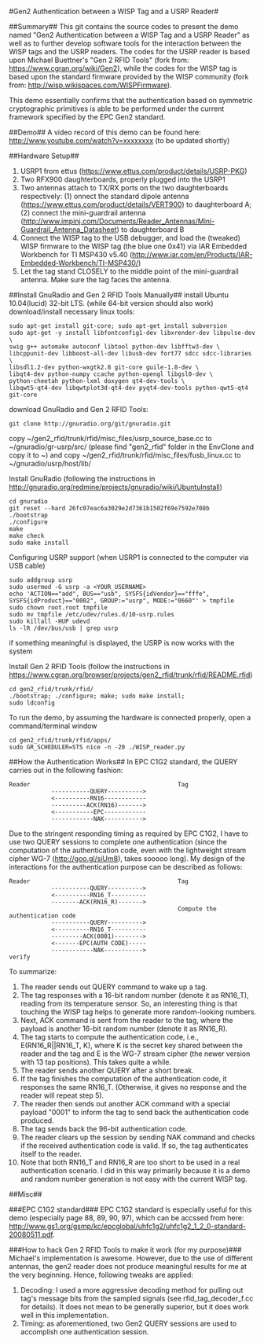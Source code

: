 #Gen2 Authentication between a WISP Tag and a USRP Reader#

##Summary##
This git contains the source codes to present the demo named "Gen2 Authentication between a WISP Tag and a USRP Reader" as well as to further develop software tools for the interaction between the WISP tags and the USRP readers. The codes for the USRP reader is based upon Michael Buettner's "Gen 2 RFID Tools" (fork from: https://www.cgran.org/wiki/Gen2), while the codes for the WISP tag is based upon the standard firmware provided by the WISP community (fork from: http://wisp.wikispaces.com/WISPFirmware).

This demo essentially confirms that the authentication based on symmetric cryptographic primitives is able to be performed under the current framework specified by the EPC Gen2 standard.

##Demo##
A video record of this demo can be found here: http://www.youtube.com/watch?v=xxxxxxxx (to be updated shortly)


##Hardware Setup##
1. USRP1 from ettus (https://www.ettus.com/product/details/USRP-PKG)
2. Two RFX900 daughterboards, properly plugged into the USRP1
3. Two antennas attach to TX/RX ports on the two daughterboards respectively: (1) onnect the standard dipole antenna (https://www.ettus.com/product/details/VERT900) to daughterboard A; (2) connect the mini-guardrail antenna (http://www.impinj.com/Documents/Reader_Antennas/Mini-Guardrail_Antenna_Datasheet) to daughterboard B
4. Connect the WISP tag to the USB debugger, and load the (tweaked) WISP firmware to the WISP tag (the blue one 0x41) via IAR Embedded Workbench for TI MSP430 v5.40 (http://www.iar.com/en/Products/IAR-Embedded-Workbench/TI-MSP430/)
5. Let the tag stand CLOSELY to the middle point of the mini-guardrail antenna. Make sure the tag faces the antenna.


##Install GnuRadio and Gen 2 RFID Tools Manually##
install Ubuntu 10.04(lucid) 32-bit LTS. (while 64-bit version should also work)
download/install necessary linux tools:

	sudo apt-get install git-core; sudo apt-get install subversion
	sudo apt-get -y install libfontconfig1-dev libxrender-dev libpulse-dev \
	swig g++ automake autoconf libtool python-dev libfftw3-dev \
	libcppunit-dev libboost-all-dev libusb-dev fort77 sdcc sdcc-libraries \
	libsdl1.2-dev python-wxgtk2.8 git-core guile-1.8-dev \
	libqt4-dev python-numpy ccache python-opengl libgsl0-dev \
	python-cheetah python-lxml doxygen qt4-dev-tools \
	libqwt5-qt4-dev libqwtplot3d-qt4-dev pyqt4-dev-tools python-qwt5-qt4 git-core

download GnuRadio and Gen 2 RFID Tools:

	git clone http://gnuradio.org/git/gnuradio.git

copy ~/gen2_rfid/trunk/rfid/misc_files/usrp_source_base.cc to ~/gnuradio/gr-usrp/src/ (please find "gen2_rfid" folder in the EnvClone and copy it to ~) and copy ~/gen2_rfid/trunk/rfid/misc_files/fusb_linux.cc to ~/gnuradio/usrp/host/lib/

Install GnuRadio (following the instructions in http://gnuradio.org/redmine/projects/gnuradio/wiki/UbuntuInstall)

	cd gnuradio
	git reset --hard 26fc07eac6a3029e2d7361b1502f69e7592e708b
	./bootstrap
	./configure
	make
	make check
	sudo make install

Configuring USRP support (when USRP1 is connected to the computer via USB cable)

	sudo addgroup usrp
	sudo usermod -G usrp -a <YOUR_USERNAME>
	echo 'ACTION=="add", BUS=="usb", SYSFS{idVendor}=="fffe", SYSFS{idProduct}=="0002", GROUP:="usrp", MODE:="0660"' > tmpfile
	sudo chown root.root tmpfile
	sudo mv tmpfile /etc/udev/rules.d/10-usrp.rules
	sudo killall -HUP udevd
	ls -lR /dev/bus/usb | grep usrp

if something meaningful is displayed, the USRP is now works with the system

Install Gen 2 RFID Tools (follow the instructions in https://www.cgran.org/browser/projects/gen2_rfid/trunk/rfid/README.rfid)

	cd gen2_rfid/trunk/rfid/
	./bootstrap; ./configure; make; sudo make install;
	sudo ldconfig

To run the demo, by assuming the hardware is connected properly, open a command/terminal window

	cd gen2_rfid/trunk/rfid/apps/
	sudo GR_SCHEDULER=STS nice -n -20 ./WISP_reader.py


##How the Authentication Works##
In EPC C1G2 standard, the QUERY carries out in the following fashion:

	Reader				               				Tag
				-----------QUERY---------->
				<----------RN16------------
				----------ACK(RN16)------->
				<-----------EPC------------
				------------NAK----------->

Due to the stringent responding timing as required by EPC C1G2, I have to use two QUERY sessions to complete one authentication (since the computation of the authentication code, even with the lightweight stream cipher WG-7 (http://goo.gl/siUm8), takes sooooo long). My design of the interactions for the authentication purpose can be described as follows:

	Reader											Tag
				-----------QUERY---------->
				<----------RN16_T----------
				--------ACK(RN16_R)------->
													Compute the authentication code
				-----------QUERY---------->
				<----------RN16_T----------
				---------ACK(0001)-------->
				<-------EPC(AUTH CODE)-----
				------------NAK----------->
	verify

To summarize:
1. The reader sends out QUERY command to wake up a tag.
2. The tag responses with a 16-bit random number (denote it as RN16_T), reading from its temperature sensor. So, an interesting thing is that touching the WISP tag helps to generate more random-looking numbers.
3. Next, ACK command is sent from the reader to the tag, where the payload is another 16-bit random number (denote it as RN16_R).
4. The tag starts to compute the authentication code, i.e., E(RN16_R||RN16_T, K), where K is the secret key shared between the reader and the tag and E is the WG-7 stream cipher (the newer version with 13 tap positions). This takes quite a while.
5. The reader sends another QUERY after a short break. 
6. If the tag finishes the computation of the authentication code, it responses the same RN16_T. (Otherwise, it gives no response and the reader will repeat step 5).
7. The reader then sends out another ACK command with a special payload "0001" to inform the tag to send back the authentication code produced.
8. The tag sends back the 96-bit authentication code.
9. The reader clears up the session by sending NAK command and checks if the received authentication code is valid. If so, the tag authenticates itself to the reader.
10. Note that both RN16_T and RN16_R are too short to be used in a real authentication scenario. I did in this way primarily because it is a demo and random number generation is not easy with the current WISP tag.


##Misc##

###EPC C1G2 standard###
EPC C1G2 standard is especially useful for this demo (especially page 88, 89, 90, 97), which can be accssed from here: http://www.gs1.org/gsmp/kc/epcglobal/uhfc1g2/uhfc1g2_1_2_0-standard-20080511.pdf.

###How to hack Gen 2 RFID Tools to make it work (for my purpose)###
Michael's implementation is awesome. However, due to the use of different antennas, the gen2 reader does not produce meaningful results for me at the very beginning. Hence, following tweaks are applied:
1. Decoding: I used a more aggressive decoding method for pulling out tag's message bits from the sampled signals (see rfid_tag_decoder_f.cc for details). It does not mean to be generally superior, but it does work well in this implementation.
2. Timing: as aforementioned, two Gen2 QUERY sessions are used to accomplish one authentication session.
